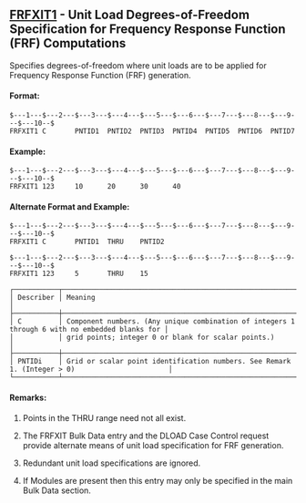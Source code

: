 ## [FRFXIT1](https://help.hexagonmi.com/bundle/MSC_Nastran_2022.4/page/Nastran_Combined_Book/qrg/bulkfgil/TOC.FRFXIT1.xhtml) - Unit Load Degrees-of-Freedom Specification for Frequency Response Function (FRF) Computations

Specifies degrees-of-freedom where unit loads are to be applied for Frequency Response Function (FRF) generation.

#### Format:

```nastran
$---1---$---2---$---3---$---4---$---5---$---6---$---7---$---8---$---9---$---10--$
FRFXIT1 C       PNTID1  PNTID2  PNTID3  PNTID4  PNTID5  PNTID6  PNTID7          
```
#### Example:

```nastran
$---1---$---2---$---3---$---4---$---5---$---6---$---7---$---8---$---9---$---10--$
FRFXIT1 123     10      20      30      40                                      
```
#### Alternate Format and Example:

```nastran
$---1---$---2---$---3---$---4---$---5---$---6---$---7---$---8---$---9---$---10--$
FRFXIT1 C       PNTID1  THRU    PNTID2                                          
```
```nastran
$---1---$---2---$---3---$---4---$---5---$---6---$---7---$---8---$---9---$---10--$
FRFXIT1 123     5       THRU    15                                              
```
```text
┌───────────┬────────────────────────────────────────────────────────────────────────────────────────────────┐
│ Describer │ Meaning                                                                                        │
├───────────┼────────────────────────────────────────────────────────────────────────────────────────────────┤
│ C         │ Component numbers. (Any unique combination of integers 1 through 6 with no embedded blanks for │
│           │ grid points; integer 0 or blank for scalar points.)                                            │
├───────────┼────────────────────────────────────────────────────────────────────────────────────────────────┤
│ PNTIDi    │ Grid or scalar point identification numbers. See Remark 1. (Integer > 0)                       │
└───────────┴────────────────────────────────────────────────────────────────────────────────────────────────┘
```
#### Remarks:

1. Points in the THRU range need not all exist.

2. The FRFXIT Bulk Data entry and the DLOAD Case Control request provide alternate means of unit load specification for FRF generation.

3. Redundant unit load specifications are ignored.

4. If Modules are present then this entry may only be specified in the main Bulk Data section.

